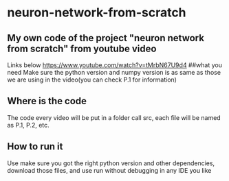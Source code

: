 # neuron-network-from-scratch
## My own code of the project "neuron network from scratch" from youtube video
  Links below https://www.youtube.com/watch?v=tMrbN67U9d4
##what you need
  Make sure the python version and numpy version is as same as those we are using in the video(you can check P.1 for information)
## Where is the code
  The code every video will be put in a folder call src, each file will be named as P.1, P.2, etc.
## How to run it
  Use make sure you got the right python version and other dependencies, download those files, and use run without debugging in any IDE you like
